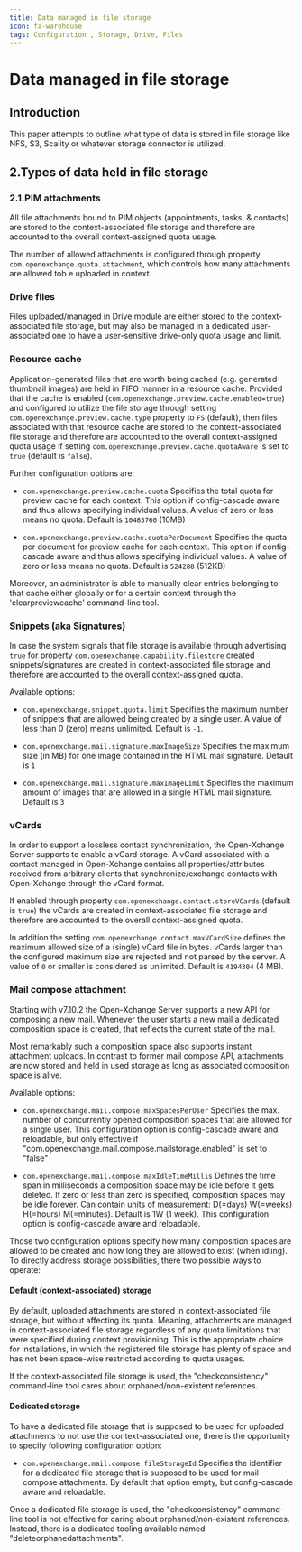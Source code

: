```yaml
---
title: Data managed in file storage
icon: fa-warehouse
tags: Configuration , Storage, Drive, Files
---
```


# Data managed in file storage

## Introduction

This paper attempts to outline what type of data is stored in file storage like NFS, S3, Scality or whatever storage connector is utilized.

## 2.Types of data held in file storage

### 2.1.PIM attachments

All file attachments bound to PIM objects (appointments, tasks, &amp; contacts) are stored to the context-associated file storage and therefore are accounted to the overall context-assigned quota usage.

The number of allowed attachments is configured through property `com.openexchange.quota.attachment`, which controls how many attachments are allowed tob e uploaded in context.

### Drive files

Files uploaded/managed in Drive module are either stored to the context-associated file storage, but may also be managed in a dedicated user-associated one to have a user-sensitive drive-only quota usage and limit.

### Resource cache

Application-generated files that are worth being cached (e.g. generated thumbnail images) are held in FIFO manner in a resource cache. Provided that the cache is enabled (`com.openexchange.preview.cache.enabled=true`) and configured to utilize the file storage through setting `com.openexchange.preview.cache.type` property to `FS` (default), then files associated with that resource cache are stored to the context-associated file storage and therefore are accounted to the overall context-assigned quota usage if setting `com.openexchange.preview.cache.quotaAware` is set to `true` (default is `false`).

Further configuration options are:

- `com.openexchange.preview.cache.quota`
Specifies the total quota for preview cache for each context. This option if config-cascade aware and thus allows specifying individual values. A value of zero or less means no quota. Default is `10485760` (10MB)

- `com.openexchange.preview.cache.quotaPerDocument`
Specifies the quota per document for preview cache for each context. This option if config-cascade aware and thus allows specifying individual values. A value of zero or less means no quota. Default is `524288` (512KB)


Moreover, an administrator is able to manually clear entries belonging to that cache either globally or for a certain context through the &#39;clearpreviewcache&#39; command-line tool.

### Snippets (aka Signatures)

In case the system signals that file storage is available through advertising `true` for property `com.openexchange.capability.filestore` created snippets/signatures are created in context-associated file storage and therefore are accounted to the overall context-assigned quota.

Available options:

- `com.openexchange.snippet.quota.limit`
Specifies the maximum number of snippets that are allowed being created by a single user. A value of less than 0 (zero) means unlimited. Default is `-1`.

- `com.openexchange.mail.signature.maxImageSize`
Specifies the maximum size (in MB) for one image contained in the HTML mail signature. Default is `1`

- `com.openexchange.mail.signature.maxImageLimit`
Specifies the maximum amount of images that are allowed in a single HTML mail signature. Default is `3`

### vCards

In order to support a lossless contact synchronization, the Open-Xchange Server supports to enable a vCard storage. A vCard associated with a contact managed in Open-Xchange contains all properties/attributes received from arbitrary clients that synchronize/exchange contacts with Open-Xchange through the vCard format.

If enabled through property `com.openexchange.contact.storeVCards` (default is `true`) the vCards are created in context-associated file storage and therefore are accounted to the overall context-assigned quota.

In addition the setting `com.openexchange.contact.maxVCardSize` defines the maximum allowed size of a (single) vCard file in bytes. vCards larger than the configured maximum size are rejected and not parsed by the server. A value of `0` or smaller is considered as unlimited. Default is `4194304` (4 MB).

### Mail compose attachment

Starting with v7.10.2 the Open-Xchange Server supports a new API for composing a new mail. Whenever the user starts a new mail a dedicated composition space is created, that reflects the current state of the mail.

Most remarkably such a composition space also supports instant attachment uploads. In contrast to former mail compose API, attachments are now stored and held in used storage as long as associated composition space is alive.

Available options:

- `com.openexchange.mail.compose.maxSpacesPerUser`
Specifies the max. number of concurrently opened composition spaces that are allowed for a single user. This configuration option is config-cascade aware and reloadable, but only effective if "com.openexchange.mail.compose.mailstorage.enabled" is set to "false"

- `com.openexchange.mail.compose.maxIdleTimeMillis`
Defines the time span in milliseconds a composition space may be idle before it gets deleted. If zero or less than zero is specified, composition spaces may be idle forever. Can contain units of measurement: D(=days) W(=weeks) H(=hours) M(=minutes). Default is 1W (1 week). This configuration option is config-cascade aware and reloadable.

Those two configuration options specify how many composition spaces are allowed to be created and how long they are allowed to exist (when idling). To directly address storage possibilities, there two possible ways to operate:

#### Default (context-associated) storage

By default, uploaded attachments are stored in context-associated file storage, but without affecting its quota. Meaning, attachments are managed in context-associated file storage regardless of any quota limitations that were specified during context provisioning. This is the appropriate choice for installations, in which the registered file storage has plenty of space and has not been space-wise restricted according to quota usages.

If the context-associated file storage is used, the &quot;checkconsistency&quot; command-line tool cares about orphaned/non-existent references.

#### Dedicated storage

To have a dedicated file storage that is supposed to be used for uploaded attachments to not use the context-associated one, there is the opportunity to specify following configuration option:

- `com.openexchange.mail.compose.fileStorageId`
Specifies the identifier for a dedicated file storage that is supposed to be used for mail compose attachments. By default that option empty, but config-cascade aware and reloadable.

Once a dedicated file storage is used, the &quot;checkconsistency&quot; command-line tool is not effective for caring about orphaned/non-existent references. Instead, there is a dedicated tooling available named &quot;deleteorphanedattachments&quot;.
